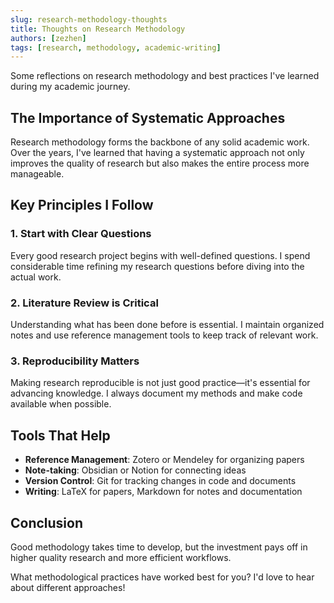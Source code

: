 ```yaml
---
slug: research-methodology-thoughts
title: Thoughts on Research Methodology
authors: [zezhen]
tags: [research, methodology, academic-writing]
---
```


Some reflections on research methodology and best practices I've learned during my academic journey.

<!--truncate-->

## The Importance of Systematic Approaches

Research methodology forms the backbone of any solid academic work. Over the years, I've learned that having a systematic approach not only improves the quality of research but also makes the entire process more manageable.

## Key Principles I Follow

### 1. Start with Clear Questions
Every good research project begins with well-defined questions. I spend considerable time refining my research questions before diving into the actual work.

### 2. Literature Review is Critical
Understanding what has been done before is essential. I maintain organized notes and use reference management tools to keep track of relevant work.

### 3. Reproducibility Matters
Making research reproducible is not just good practice—it's essential for advancing knowledge. I always document my methods and make code available when possible.

## Tools That Help

- **Reference Management**: Zotero or Mendeley for organizing papers
- **Note-taking**: Obsidian or Notion for connecting ideas
- **Version Control**: Git for tracking changes in code and documents
- **Writing**: LaTeX for papers, Markdown for notes and documentation

## Conclusion

Good methodology takes time to develop, but the investment pays off in higher quality research and more efficient workflows.

What methodological practices have worked best for you? I'd love to hear about different approaches!